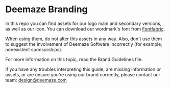 # Deemaze Branding

In this repo you can find assets for our logo main and secondary versions, as well as our icon.
You can download our wordmark's font from [Fontfabric](http://www.fontfabric.com/prime-free-font/).

When using them, do not alter this assets in any way. Also, don't use them to suggest the involvement of Deemaze Software incorrectly (for example, nonexistent sponsorships).

For more information on this topic, read the Brand Guidelines file.

If you have any troubles interpreting this guide, are missing information or assets, or are unsure you’re using our brand correctly, please contact our team: design@deemaze.com
